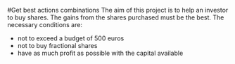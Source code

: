 #Get best actions combinations
 The aim of this project is to help an investor to buy shares. The gains from the shares purchased must be the best.
The necessary conditions are:
- not to exceed a budget of 500 euros
- not to buy fractional shares
- have as much profit as possible with the capital available
